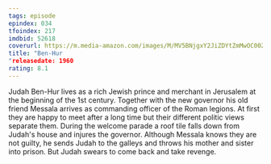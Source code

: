 ```yaml
---
tags: episode
epindex: 034
tfoindex: 217
imdbid: 52618
coverurl: https://m.media-amazon.com/images/M/MV5BNjgxY2JiZDYtZmMwOC00ZmJjLWJmODUtMTNmNWNmYWI5ODkwL2ltYWdlL2ltYWdlXkEyXkFqcGdeQXVyNjc1NTYyMjg@._V1_SX202_CR0,0,202,300_.jpg
title: "Ben-Hur
"releasedate: 1960
rating: 8.1
---
```


Judah Ben-Hur lives as a rich Jewish prince and merchant in Jerusalem at the beginning of the 1st century. Together with the new governor his old friend Messala arrives as commanding officer of the Roman legions. At first they are happy to meet after a long time but their different politic views separate them. During the welcome parade a roof tile falls down from Judah's house and injures the governor. Although Messala knows they are not guilty, he sends Judah to the galleys and throws his mother and sister into prison. But Judah swears to come back and take revenge.